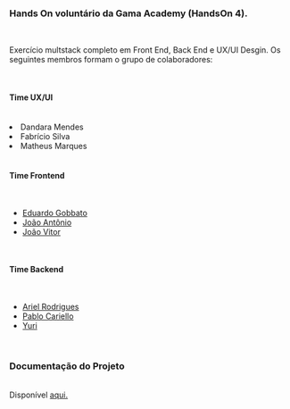 <h3>Hands On voluntário da Gama Academy (HandsOn 4).</h3>
<br>

<p>Exercício multstack completo em Front End, Back End e UX/UI Desgin. Os seguintes membros formam o grupo 
de colaboradores: </p>
<br>

<h4>Time UX/UI</h4>
<br>
<li>Dandara Mendes</li>
<li>Fabrício Silva</li>
<li>Matheus Marques</li>
<br>

<h4>Time Frontend</h4>
<br>
<ul>
<a href="https://github.com/Egobbato/"><li>Eduardo Gobbato</li></a>
<a href="https://github.com/joaotoni/"><li>João Antônio</li></a>
<a href="https://github.com/JoaoVitorLiberato/"><li>João Vitor</li></a>
</ul>
<br>

<h4>Time Backend</h4>
<br>
<ul>
<a href="https://github.com/99arielsr/"><li>Ariel Rodrigues</li></a>
<a href="https://github.com/PabloCariello/PabloCariello"><li>Pablo Cariello</li></a>
<a href="https://github.com/StaticDreamstate/"><li>Yuri</li></a>
</ul>
<br>

<h3>Documentação do Projeto</h3>
<br>
Disponível <a href="#">aqui.</a>

